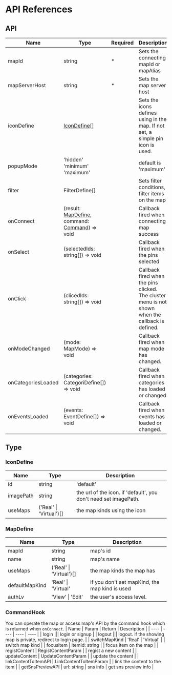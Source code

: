 # API References

## API

| Name | Type | Required | Description |
| ---- | ---- | ---- | ---- |
| mapId | string | * | Sets the connecting mapId or mapAlias |
| mapServerHost | string | * | Sets the map server host |
| iconDefine | [IconDefine](#icondefine)[] |  | Sets the icons defines using in the map.  If not set, a simple pin icon is used. |
| popupMode | 'hidden' 'minimum' 'maximum' | | default is 'maximum' |
| filter | FilterDefine[] | | Sets filter conditions, filter items on the map |
| onConnect | (result: [MapDefine](#mapdefined), command: [Command](#command)) => void | | Callback fired when connecting map success |
| onSelect | (selectedIds: string[]) => void | | Callback fired when the pins selected |
| onClick | (clicedIds: string[]) => void | | Callback fired when the pins clicked.  The cluster menu is not shown when the callback is defined. |
| onModeChanged | (mode: MapMode) => void | | Callback fired when map mode has changed. |
| onCategoriesLoaded | (categories: CategoriDefine[]) => void | | Callback fired when categories has loaded or changed. |
| onEventsLoaded | (events: EventDefine[]) => void | | Callback fired when events has loaded or changed. |

## Type
### IconDefine
| Name | Type | Description |
| ---- | ---- | ---- |
| id | string | 'default' | the icon id. when 'default', you can use default icon. |
| imagePath | string | the url of the icon. if 'default', you don't need set imagePath. |
| useMaps | ('Real' \| 'Virtual')[] | the map kinds using the icon |

### MapDefine
| Name | Type | Description |
| ---- | ---- | ---- |
| mapId | string | map's id |
| name | string | map's name |
| useMaps | ('Real' \| 'Virtual')[] | the map kinds the map has |
| defaultMapKind | 'Real' \| 'Virtual' | if you don't set mapKind, the map kind is used |
| authLv | 'View' \| 'Edit' | the user's access level. |

### CommandHook
You can operate the map or access map's API by the command hook which is returned when `onConnect`.
| Name | Param | Return | Description |
| ---- | ---- | ---- | ---- |
| login ||| login or signup |
| logout ||| logout. if the showing map is private, redirect to login page. |
| switchMapKind | 'Real' \| 'Virtual' | | switch map kind |
| focusItem | itemId: string | | focus item on the map |
| registContent | RegistContentParam | | regist a new content |
| updateContent | UpdateContentParam | | update the content |
| linkContentToItemAPI | LinkContentToItemParam | | link the content to the item |
| getSnsPreviewAPI | url: string | sns info | get sns preview info |

